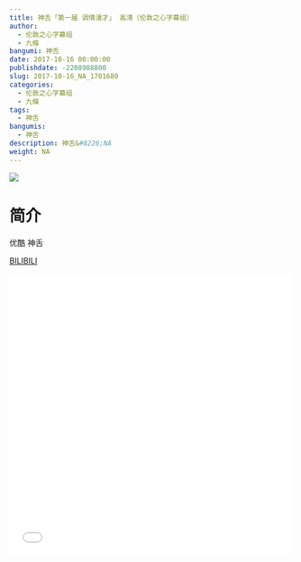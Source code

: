 ```yaml
---
title: 神舌「第一届 调情漫才」 高清（伦敦之心字幕组）
author: 
  - 伦敦之心字幕组
  - 九條
bangumi: 神舌
date: 2017-10-16 00:00:00
publishdate: -2208988800
slug: 2017-10-16_NA_1701680
categories: 
  - 伦敦之心字幕组
  - 九條
tags: 
  - 神舌
bangumis: 
  - 神舌
description: 神舌&#8226;NA
weight: NA
---
```


![](https://i.imgur.com/hqDihxN.png)

# 简介  
优酷 神舌

  [BILIBILI](https://www.bilibili.com/video/av1701680/)


<div class="vcontainer">  <iframe class='video' src="//www.bilibili.com/html/html5player.html?cid=2596235&aid=1701680" width="100%" height="500" frameborder="0" allowfullscreen="allowfullscreen"></iframe></div>

